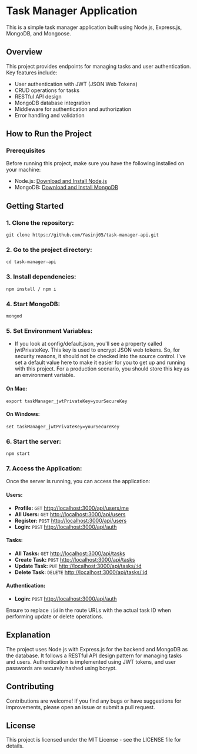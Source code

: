 # Task Manager Application

This is a simple task manager application built using Node.js, Express.js, MongoDB, and Mongoose.

## Overview

This project provides endpoints for managing tasks and user authentication. Key features include:

- User authentication with JWT (JSON Web Tokens)
- CRUD operations for tasks
- RESTful API design
- MongoDB database integration
- Middleware for authentication and authorization
- Error handling and validation

## How to Run the Project

### Prerequisites

Before running this project, make sure you have the following installed on your machine:

- Node.js: [Download and Install Node.js](https://nodejs.org/)
- MongoDB: [Download and Install MongoDB](https://www.mongodb.com/try/download/community)

## Getting Started

### 1. Clone the repository:

```
git clone https://github.com/Yasinj05/task-manager-api.git
```

### 2. Go to the project directory:

```
cd task-manager-api
```

### 3. Install dependencies:

```
npm install / npm i
```

### 4. Start MongoDB:

```
mongod
```

### 5. Set Environment Variables:

- If you look at config/default.json, you'll see a property called jwtPrivateKey. This key is used to encrypt JSON web tokens. So, for security reasons, it should not be checked into the source control. I've set a default value here to make it easier for you to get up and running with this project. For a production scenario, you should store this key as an environment variable.

#### On Mac:

```
export taskManager_jwtPrivateKey=yourSecureKey
```

#### On Windows:

```
set taskManager_jwtPrivateKey=yourSecureKey
```

### 6. Start the server:

```
npm start
```

### 7. Access the Application:

Once the server is running, you can access the application:

#### Users:

- **Profile:** `GET` [http://localhost:3000/api/users/me](http://localhost:3000/api/users/me)
- **All Users:** `GET` [http://localhost:3000/api/users](http://localhost:3000/api/users)
- **Register:** `POST` [http://localhost:3000/api/users](http://localhost:3000/api/users)
- **Login:** `POST` [http://localhost:3000/api/auth](http://localhost:3000/api/auth)

#### Tasks:

- **All Tasks:** `GET` [http://localhost:3000/api/tasks](http://localhost:3000/api/tasks)
- **Create Task:** `POST` [http://localhost:3000/api/tasks](http://localhost:3000/api/tasks)
- **Update Task:** `PUT` [http://localhost:3000/api/tasks/:id](http://localhost:3000/api/tasks/:id)
- **Delete Task:** `DELETE` [http://localhost:3000/api/tasks/:id](http://localhost:3000/api/tasks/:id)

#### Authentication:

- **Login:** `POST` [http://localhost:3000/api/auth](http://localhost:3000/api/auth)

Ensure to replace `:id` in the route URLs with the actual task ID when performing update or delete operations.

## Explanation

The project uses Node.js with Express.js for the backend and MongoDB as the database. It follows a RESTful API design pattern for managing tasks and users. Authentication is implemented using JWT tokens, and user passwords are securely hashed using bcrypt.

## Contributing

Contributions are welcome! If you find any bugs or have suggestions for improvements, please open an issue or submit a pull request.

## License

This project is licensed under the MIT License - see the LICENSE file for details.
